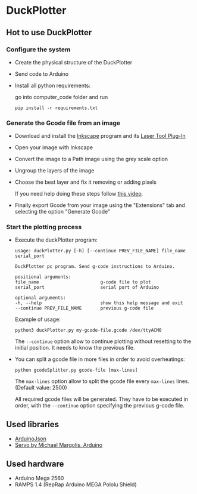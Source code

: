 # DuckPlotter

## Hot to use DuckPlotter

### Configure the system

* Create the physical structure of the DuckPlotter
* Send code to Arduino
* Install all python requirements:

    go into computer_code folder and run 
    
    `pip install -r requirements.txt`

### Generate the Gcode file from an image

* Download and install the [Inkscape](https://inkscape.org) program and its [Laser Tool Plug-In](http://jtechphotonics.com/?page_id=2012)
* Open your image with Inkscape
* Convert the image to a Path image using the grey scale option
* Ungroup the layers of the image
* Choose the best layer and fix it removing or adding pixels

    If you need help doing these steps follow [this video](https://www.youtube.com/watch?v=U248SJcxRWA).

* Finally export Gcode from your image using the "Extensions" tab and selecting the option "Generate Gcode"

### Start the plotting process

* Execute the duckPlotter program:

    ```
    usage: duckPlotter.py [-h] [--continue PREV_FILE_NAME] file_name serial_port

    DuckPlotter pc program. Send g-code instructions to Arduino.

    positional arguments:
    file_name                       g-code file to plot
    serial_port                     serial port of Arduino

    optional arguments:
    -h, --help                      show this help message and exit
    --continue PREV_FILE_NAME       previous g-code file

    ```
    
    Example of usage:

    `python3 duckPlotter.py my-gcode-file.gcode /dev/ttyACM0`

    The `--continue` option allow to continue plotting without resetting to the initial position. It needs to know the previous file.

* You can split a gcode file in more files in order to avoid overheatings:

    `python gcodeSplitter.py gcode-file [max-lines]`
    
    The `max-lines` option allow to split the gcode file every `max-lines` lines. (Default value: 2500)

    All required gcode files will be generated. They have to be executed in order, with the `--continue` option specifying the previous g-code file. 

## Used libraries
* [ArduinoJson](https://arduinojson.org)
* [Servo by Michael Margolis, Arduino](https://platformio.org/lib/show/883/Servo)

## Used hardware
* Arduino Mega 2560
* RAMPS 1.4 (RepRap Arduino MEGA Pololu Shield)
